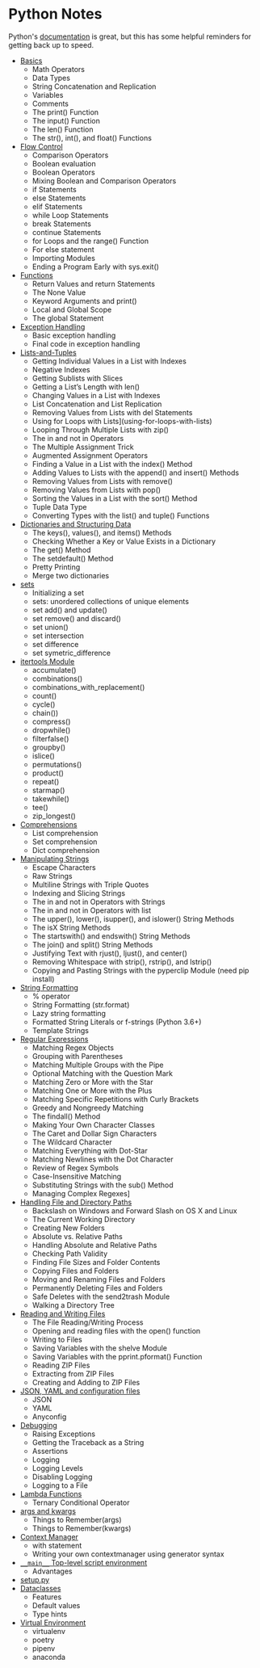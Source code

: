 # Python Notes

Python's [documentation](https://docs.python.org/3/) is great, but this has some helpful reminders for getting back up to speed.

- [Basics](Basics.md)
  - Math Operators
  - Data Types
  - String Concatenation and Replication
  - Variables
  - Comments
  - The print() Function
  - The input() Function
  - The len() Function
  - The str(), int(), and float() Functions
- [Flow Control](flow-control.md)
  - Comparison Operators
  - Boolean evaluation
  - Boolean Operators
  - Mixing Boolean and Comparison Operators
  - if Statements
  - else Statements
  - elif Statements
  - while Loop Statements
  - break Statements
  - continue Statements
  - for Loops and the range() Function
  - For else statement
  - Importing Modules
  - Ending a Program Early with sys.exit()
- [Functions](functions.md)
  - Return Values and return Statements
  - The None Value
  - Keyword Arguments and print()
  - Local and Global Scope
  - The global Statement
- [Exception Handling](exception-handling.md)
  - Basic exception handling
  - Final code in exception handling
- [Lists-and-Tuples](Lists-and-Tuples.md)
  - Getting Individual Values in a List with Indexes
  - Negative Indexes
  - Getting Sublists with Slices
  - Getting a List’s Length with len()
  - Changing Values in a List with Indexes
  - List Concatenation and List Replication
  - Removing Values from Lists with del Statements
  - Using for Loops with Lists](using-for-loops-with-lists)
  - Looping Through Multiple Lists with zip()
  - The in and not in Operators
  - The Multiple Assignment Trick
  - Augmented Assignment Operators
  - Finding a Value in a List with the index() Method
  - Adding Values to Lists with the append() and insert() Methods
  - Removing Values from Lists with remove()
  - Removing Values from Lists with pop()
  - Sorting the Values in a List with the sort() Method
  - Tuple Data Type
  - Converting Types with the list() and tuple() Functions
- [Dictionaries and Structuring Data](dictionaries.md)
  - The keys(), values(), and items() Methods
  - Checking Whether a Key or Value Exists in a Dictionary
  - The get() Method
  - The setdefault() Method
  - Pretty Printing
  - Merge two dictionaries
- [sets](sets.md)
  - Initializing a set
  - sets: unordered collections of unique elements
  - set add() and update()
  - set remove() and discard()
  - set union()
  - set intersection
  - set difference
  - set symetric_difference
- [itertools Module](itertools-module.md)
  - accumulate()
  - combinations()
  - combinations_with_replacement()
  - count()
  - cycle()
  - chain())
  - compress()
  - dropwhile()
  - filterfalse()
  - groupby()
  - islice()
  - permutations()
  - product()
  - repeat()
  - starmap()
  - takewhile()
  - tee()
  - zip_longest()
- [Comprehensions](comprehensions.md)
  - List comprehension
  - Set comprehension
  - Dict comprehension
- [Manipulating Strings](manipulating-strings.md)
  - Escape Characters
  - Raw Strings
  - Multiline Strings with Triple Quotes
  - Indexing and Slicing Strings
  - The in and not in Operators with Strings
  - The in and not in Operators with list
  - The upper(), lower(), isupper(), and islower() String Methods
  - The isX String Methods
  - The startswith() and endswith() String Methods
  - The join() and split() String Methods
  - Justifying Text with rjust(), ljust(), and center()
  - Removing Whitespace with strip(), rstrip(), and lstrip()
  - Copying and Pasting Strings with the pyperclip Module (need pip install)
- [String Formatting](string-formatting.md)
  - % operator
  - String Formatting (str.format)
  - Lazy string formatting
  - Formatted String Literals or f-strings (Python 3.6+)
  - Template Strings
- [Regular Expressions](regular-expressions.md)
  - Matching Regex Objects
  - Grouping with Parentheses
  - Matching Multiple Groups with the Pipe
  - Optional Matching with the Question Mark
  - Matching Zero or More with the Star
  - Matching One or More with the Plus
  - Matching Specific Repetitions with Curly Brackets
  - Greedy and Nongreedy Matching
  - The findall() Method
  - Making Your Own Character Classes
  - The Caret and Dollar Sign Characters
  - The Wildcard Character
  - Matching Everything with Dot-Star
  - Matching Newlines with the Dot Character
  - Review of Regex Symbols
  - Case-Insensitive Matching
  - Substituting Strings with the sub() Method
  - Managing Complex Regexes]
- [Handling File and Directory Paths](file-and-directory-paths.md)
  - Backslash on Windows and Forward Slash on OS X and Linux
  - The Current Working Directory
  - Creating New Folders
  - Absolute vs. Relative Paths
  - Handling Absolute and Relative Paths
  - Checking Path Validity
  - Finding File Sizes and Folder Contents
  - Copying Files and Folders
  - Moving and Renaming Files and Folders
  - Permanently Deleting Files and Folders
  - Safe Deletes with the send2trash Module
  - Walking a Directory Tree
- [Reading and Writing Files](reading-and-writing-files.md)
  - The File Reading/Writing Process
  - Opening and reading files with the open() function
  - Writing to Files
  - Saving Variables with the shelve Module
  - Saving Variables with the pprint.pformat() Function
  - Reading ZIP Files
  - Extracting from ZIP Files
  - Creating and Adding to ZIP Files
- [JSON, YAML and configuration files](json-yaml-and-configuration-files.md)
  - JSON
  - YAML
  - Anyconfig
- [Debugging](debugging.md)
  - Raising Exceptions
  - Getting the Traceback as a String
  - Assertions
  - Logging
  - Logging Levels
  - Disabling Logging
  - Logging to a File
- [Lambda Functions](lambda-functions.md)
  - Ternary Conditional Operator
- [args and kwargs](args-and-kwargs.md)
  - Things to Remember(args)
  - Things to Remember(kwargs)
- [Context Manager](context-manager.md)
  - with statement
  - Writing your own contextmanager using generator syntax
- [`__main__` Top-level script environment](__main__-top-level-script-environment.md)
  - Advantages
- [setup.py](setup.md)
- [Dataclasses](dataclasses.md)
  - Features
  - Default values
  - Type hints
- [Virtual Environment](virtual-environment.md)
  - virtualenv
  - poetry
  - pipenv
  - anaconda
